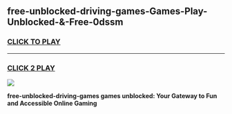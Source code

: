 
## free-unblocked-driving-games-Games-Play-Unblocked-&-Free-0dssm
<h3>
<a href="https://premium76.site?title=free-unblocked-driving-games&ref=24A">CLICK TO PLAY</a></h3>
<hr>

<h3>
<a href="https://premium76.site?title=free-unblocked-driving-games&ref=24A">CLICK 2 PLAY</a>
  
</h3>

<a href="https://premium76.site?title=free-unblocked-driving-games&ref=24A"><img src="https://clearcache.store/games.png"></a>


**free-unblocked-driving-games games unblocked: Your Gateway to Fun and Accessible Online Gaming**
